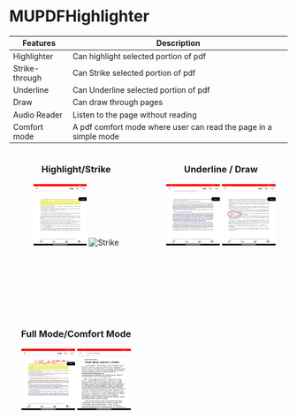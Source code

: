 # MUPDFHighlighter




| Features       | Description                                                      |
|----------------|------------------------------------------------------------------|
| Highlighter    | Can highlight selected portion of pdf                            |
| Strike-through | Can Strike selected portion of pdf                               |
| Underline      | Can Underline selected portion of pdf                            |
| Draw           | Can draw through pages                                           |
| Audio Reader   | Listen to the page without reading                               |
| Comfort mode   | A pdf comfort mode where user can read the page in a simple mode |


<div style="display: grid; grid-template-columns: repeat(2, 1fr); gap: 20px;">
    <div style="text-align: center;">
        <h3>Highlight/Strike</h3>
        <img src="https://github.com/rameshvoltella/MuPDFEditorProAndroid/blob/beta/mu/Screenshot_20241001_194545.jpg" alt="Highlight" style="width: 40%; height: 40%;">
        <img src="https://github.com/rameshvoltella/MuPDFEditorProAndroid/blob/beta/mu/Screenshot_20241001_194602.jpge" alt="Strike" style="width: 40%; height: 40%;">
    </div>
    <div style="text-align: center;">
        <h3>Underline / Draw</h3>
        <img src="https://github.com/rameshvoltella/MuPDFEditorProAndroid/blob/beta/mu/Screenshot_20241001_194616.jpg" alt="Underline" style="width: 40%; height: 40%;">
        <img src="https://github.com/rameshvoltella/MuPDFEditorProAndroid/blob/beta/mu/Screenshot_20241001_194628.jpg" alt="Draw" style="width: 40%; height: 40%;">
    </div>
    <div style="text-align: center;">
        <h3>Full Mode/Comfort Mode</h3>
        <img src="https://github.com/rameshvoltella/MuPDFEditorProAndroid/blob/beta/mu/Screenshot_20241001_194710.jpg" alt="fullmode" style="width: 40%; height: 40%;">
        <img src="https://github.com/rameshvoltella/MuPDFEditorProAndroid/blob/beta/mu/Screenshot_20241001_194948.jpg" alt="comfort" style="width: 40%; height: 40%;">
    </div>
</div>